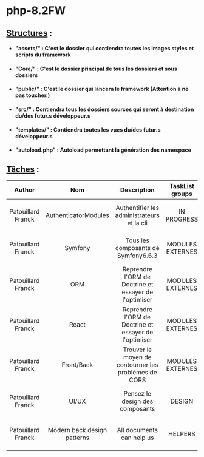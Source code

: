 # php-8.2FW

## <u>Structures</u> :

- #### "assets/" : C'est le dossier qui contiendra toutes les images styles et scripts du framework
- #### "Core/" : C'est le dossier principal de tous les dossiers et sous dossiers
- #### "public/" : C'est le dossier qui lancera le framework (Attention à ne pas toucher.)
- #### "src/" : Contiendra tous les dossiers sources qui seront à destination du/des futur.s développeur.s
- #### "templates/" : Contiendra toutes les vues du/des futur.s développeur.s
- #### "autoload.php" : Autoload permettant la génération des namespace

## <u>Tâches</u> :
|       Author       |             Nom             |                      Description                      | TaskList groups  |               Developers                | Version |
|:------------------:|:---------------------------:|:-----------------------------------------------------:|:----------------:|:---------------------------------------:|:-------:|
| Patouillard Franck |    AuthenticatorModules     |      Authentifier les administrateurs et la cli       |   IN PROGRESS    | Franck Patouillard, Alexandre Rodriguez |  0.0.1  |
| Patouillard Franck |           Symfony           |          Tous les composants de Symfony6.6.3          | MODULES EXTERNES | Franck Patouillard, Alexandre Rodriguez |  0.0.1  |
| Patouillard Franck |             ORM             | Reprendre l'ORM de Doctrine et essayer de l'optimiser | MODULES EXTERNES | Franck Patouillard, Alexandre Rodriguez |  0.0.1  |
| Patouillard Franck |            React            | Reprendre l'ORM de Doctrine et essayer de l'optimiser | MODULES EXTERNES | Franck Patouillard, Alexandre Rodriguez |  0.0.1  |
| Patouillard Franck |         Front/Back          | Trouver le moyen de contourner les problèmes de CORS  | MODULES EXTERNES | Franck Patouillard, Alexandre Rodriguez |  0.0.1  |
| Patouillard Franck |            UI/UX            |            Pensez le design des composants            |      DESIGN      | Franck Patouillard, Alexandre Rodriguez |  0.0.1  |
| Patouillard Franck | Modern back design patterns |               All documents can help us               |     HELPERS      | Franck Patouillard, Alexandre Rodriguez |  0.0.1  |